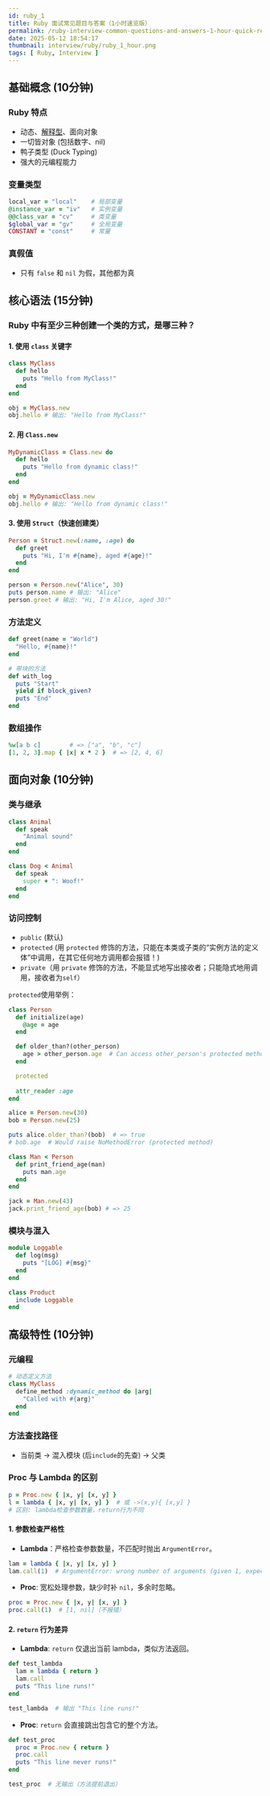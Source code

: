 ```yaml
---
id: ruby_1
title: Ruby 面试常见题目与答案（1小时速览版）
permalink: /ruby-interview-common-questions-and-answers-1-hour-quick-review
date: 2025-05-12 18:54:17
thumbnail: interview/ruby/ruby_1_hour.png
tags: [ Ruby, Interview ]
---
```


## 基础概念 (10分钟)

### Ruby 特点
- 动态、[解释型](../Programming_Basics/1_hour.md)、面向对象
- 一切皆对象 (包括数字、nil)
- 鸭子类型 (Duck Typing)
- 强大的元编程能力

### 变量类型
```ruby
local_var = "local"    # 局部变量
@instance_var = "iv"   # 实例变量
@@class_var = "cv"     # 类变量
$global_var = "gv"     # 全局变量
CONSTANT = "const"     # 常量
```

### 真假值
- 只有 `false` 和 `nil` 为假，其他都为真

## 核心语法 (15分钟)

### Ruby 中有至少三种创建一个类的方式，是哪三种？

#### 1. 使用 `class` 关键字

```ruby
class MyClass
  def hello
    puts "Hello from MyClass!"
  end
end

obj = MyClass.new
obj.hello # 输出: "Hello from MyClass!"
```

#### 2. 用 `Class.new`

```ruby
MyDynamicClass = Class.new do
  def hello
    puts "Hello from dynamic class!"
  end
end

obj = MyDynamicClass.new
obj.hello # 输出: "Hello from dynamic class!"
```

#### 3. 使用 `Struct`（快速创建类）
```ruby
Person = Struct.new(:name, :age) do
  def greet
    puts "Hi, I'm #{name}, aged #{age}!"
  end
end

person = Person.new("Alice", 30)
puts person.name # 输出: "Alice"
person.greet # 输出: "Hi, I'm Alice, aged 30!"
```

### 方法定义
```ruby
def greet(name = "World")
  "Hello, #{name}!"
end

# 带块的方法
def with_log
  puts "Start"
  yield if block_given?
  puts "End"
end
```

### 数组操作
```ruby
%w[a b c]        # => ["a", "b", "c"]
[1, 2, 3].map { |x| x * 2 }  # => [2, 4, 6]
```

## 面向对象 (10分钟)

### 类与继承
```ruby
class Animal
  def speak
    "Animal sound"
  end
end

class Dog < Animal
  def speak
    super + ": Woof!"
  end
end
```

### 访问控制
- `public` (默认)
- `protected` (用 `protected` 修饰的方法，只能在本类或子类的“实例方法的定义体”中调用，在其它任何地方调用都会报错！)
- `private`（用 `private` 修饰的方法，不能显式地写出接收者；只能隐式地用调用，接收者为`self`）

`protected`使用举例：

```ruby
class Person
  def initialize(age)
    @age = age
  end

  def older_than?(other_person)
    age > other_person.age  # Can access other_person's protected method
  end

  protected
  
  attr_reader :age
end

alice = Person.new(30)
bob = Person.new(25)

puts alice.older_than?(bob)  # => true
# bob.age  # Would raise NoMethodError (protected method)

class Man < Person
  def print_friend_age(man)
    puts man.age
  end
end

jack = Man.new(43)
jack.print_friend_age(bob) # => 25
```

### 模块与混入
```ruby
module Loggable
  def log(msg)
    puts "[LOG] #{msg}"
  end
end

class Product
  include Loggable
end
```

## 高级特性 (10分钟)

### 元编程
```ruby
# 动态定义方法
class MyClass
  define_method :dynamic_method do |arg|
    "Called with #{arg}"
  end
end
```

### 方法查找路径
- 当前类 → 混入模块 (后`include`的先查) → 父类

### Proc 与 Lambda 的区别
```ruby
p = Proc.new { |x, y| [x, y] }
l = lambda { |x, y| [x, y] }  # 或 ->(x,y){ [x,y] }
# 区别: lambda检查参数数量，return行为不同
```

#### 1. 参数检查严格性
- **Lambda**：严格检查参数数量，不匹配时抛出 `ArgumentError`。  

```ruby
lam = lambda { |x, y| [x, y] }
lam.call(1)  # ArgumentError: wrong number of arguments (given 1, expected 2)
```

- **Proc**: 宽松处理参数，缺少时补 `nil`，多余时忽略。

```ruby
proc = Proc.new { |x, y| [x, y] }
proc.call(1)  # [1, nil]（不报错）
```

#### 2. `return` 行为差异
- **Lambda**: `return` 仅退出当前 lambda，类似方法返回。

```ruby
def test_lambda
  lam = lambda { return }
  lam.call
  puts "This line runs!"
end

test_lambda  # 输出 "This line runs!"
```

- **Proc**: `return` 会直接跳出包含它的整个方法。

```ruby
def test_proc
  proc = Proc.new { return }
  proc.call
  puts "This line never runs!"
end

test_proc  # 无输出（方法提前退出）
```
